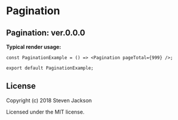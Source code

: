 Pagination
================
Pagination: ver.0.0.0 
---
**Typical render usage:**

```
const PaginationExample = () => <Pagination pageTotal={999} />;

export default PaginationExample;
```

## License
Copyright (c) 2018 Steven Jackson

Licensed under the MIT license.
